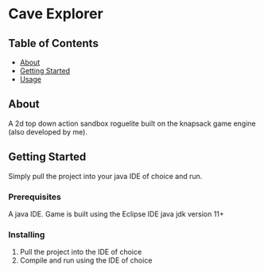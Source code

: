 # Cave Explorer

## Table of Contents
+ [About](#about)
+ [Getting Started](#getting_started)
+ [Usage](#usage)

## About <a name = "about"></a>
A 2d top down action sandbox roguelite built on the knapsack game engine (also developed by me).

## Getting Started <a name = "getting_started"></a>
Simply pull the project into your java IDE of choice and run.

### Prerequisites

A java IDE. Game is built using the Eclipse IDE
java jdk version 11+

### Installing

1. Pull the project into the IDE of choice
2. Compile and run using the IDE of choice 
